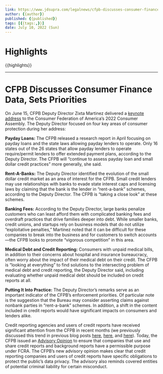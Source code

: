 ```yaml
---
link: https://www.jdsupra.com/legalnews/cfpb-discusses-consumer-finance-data-3483924/
author: {{author}}
published: {{published}}
tags: [{{tags:,}}]
date: July 10, 2022 (Sun)
---
```

# Highlights
{{highlights}}

---
# CFPB Discusses Consumer Finance Data, Sets Priorities
On June 15, CFPB Deputy Director Zixta Martinez delivered a [keynote address](https://www.consumerfinance.gov/about-us/newsroom/deputy-director-zixta-martinezs-keynote-address-at-the-consumer-federation-of-americas-2022-consumer-assembly/) to the Consumer Federation of America’s 2022 Consumer Assembly. The Deputy Director focused on four key areas of consumer protection during her address:

**Payday Loans:** The CFPB released a research report in April focusing on payday loans and the state laws allowing payday lenders to operate. Only 16 states out of the 26 states that allow payday lenders to operate require/permit lenders to offer extended payment plans, according to the Deputy Director. The CFPB will “continue to assess payday loan and small dollar credit practices” more generally, she said.

**Rent-A-Banks:** The Deputy Director identified the evolution of the small dollar credit market as an area of interest for the CFPB. Small credit lenders may use relationships with banks to evade state interest caps and licensing laws by claiming that the bank is the lender in “rent-a-bank” schemes, according to the Deputy Director. The CFPB is “taking a close look” at these schemes.

**Banking Fees:** According to the Deputy Director, large banks penalize customers who can least afford them with complicated banking fees and overdraft practices that drive families deeper into debt. While smaller banks, credit unions, and startups rely on business models that do not utilize “exploitative penalties,” Martinez noted that it can be difficult for these companies to break into the business and for customers to switch accounts—the CFPB looks to promote “vigorous competition” in this area.

**Medical Debt and Credit Reporting:** Consumers with unpaid medical bills, in addition to their concerns about hospital and insurance bureaucracy, often worry about the impact of their medical debt on their credit. The CFPB is “looking at everything” to find solutions to the intersecting problem of medical debt and credit reporting, the Deputy Director said, including evaluating whether unpaid medical debt should be included on credit reports at all.

**Putting It Into Practice:** The Deputy Director’s remarks serve as an important indicator of the CFPB’s enforcement priorities. Of particular note is the suggestion that the Bureau may consider asserting claims against nonbank parties in “rent-a-bank” schemes. In addition, a shift in the content included in credit reports would have significant impacts on consumers and lenders alike.

Credit reporting agencies and users of credit reports have received significant attention from the CFPB in recent months (we previously discussed this trend in previous blog posts [here](https://www.consumerfinanceandfintechblog.com/2022/06/cfpb-blogs-about-need-for-standardized-credit-reporting/), [here](https://www.consumerfinanceandfintechblog.com/2022/04/cfpb-sues-credit-reporting-agency-and-former-senior-executive/), and [here](https://www.consumerfinanceandfintechblog.com/2022/01/cfpb-provides-guidance-on-how-consumers-can-obtain-and-dispute-inaccuracies-in-credit-reports/)). Today, the CFPB issued an [Advisory Opinion](https://files.consumerfinance.gov/f/documents/cfpb_fair-credit-reporting_advisory-opinion_2022-07.pdf) to ensure that companies that use and share credit reports and background reports have a permissible purpose under FCRA. The CFPB’s new advisory opinion makes clear that credit reporting companies and users of credit reports have specific obligations to protect the public’s data privacy. The advisory also reminds covered entities of potential criminal liability for certain misconduct.